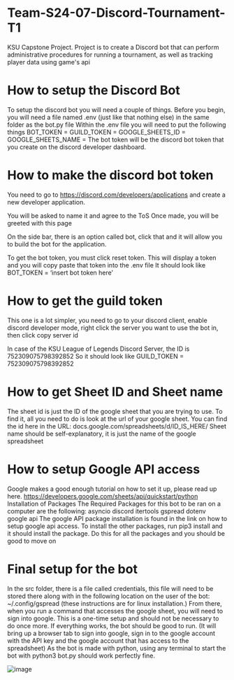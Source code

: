 # Team-S24-07-Discord-Tournament-T1
 KSU Capstone Project. Project is to create a Discord bot that can perform administrative procedures for running a tournament, as well as tracking player data using game's api

# How to setup the Discord Bot

To setup the discord bot you will need a couple of things.
Before you begin, you will need a file named .env (just like that nothing else) in the same folder as the bot.py file
Within the .env file you will need to put the following things
BOT_TOKEN =
GUILD_TOKEN = 
GOOGLE_SHEETS_ID = 
GOOGLE_SHEETS_NAME = 
The bot token will be the discord bot token that you create on the discord developer dashboard. 


# How to make the discord bot token

You need to go to https://discord.com/developers/applications and create a new developer application.
 
You will be asked to name it and agree to the ToS
Once made, you will be greeted with this page
 
On the side bar, there is an option called bot, click that and it will allow you to build the bot for the application.
 
To get the bot token, you must click reset token.
This will display a token and you will copy paste that token into the .env file
It should look like BOT_TOKEN = ‘insert bot token here’

# How to get the guild token

This one is a lot simpler, you need to go to your discord client, enable discord developer mode, right click the server you want to use the bot in, then click copy server id
 
In case of the KSU League of Legends Discord Server, the ID is 752309075798392852
So it should look like GUILD_TOKEN = 752309075798392852

# How to get Sheet ID and Sheet name

The sheet id is just the ID of the google sheet that you are trying to use. To find it, all you need to do is look at the url of your google sheet. You can find the id here in the URL:
docs.google.com/spreadsheets/d/ID_IS_HERE/
Sheet name should be self-explanatory, it is just the name of the google spreadsheet

# How to setup Google API access
Google makes a good enough tutorial on how to set it up, please read up here.
https://developers.google.com/sheets/api/quickstart/python
Installation of Packages
The Required Packages for this bot to be ran on a computer are the following:
asyncio
discord
itertools
gspread
dotenv
google api
The google API package installation is found in the link on how to setup google api access. 
To install the other packages, run pip3 install <package name> and it should install the package. Do this for all the packages and you should be good to move on

# Final setup for the bot

In the src folder, there is a file called credentials, this file will need to be stored there along with in the following location on the user of the bot: ~/.config/gspread (these instructions are for linux installation.) 
From there, when you run a command that accesses the google sheet, you will need to sign into google. This is a one-time setup and should not be necessary to do once more. If everything works, the bot should be good to run. (It will bring up a browser tab to sign into google, sign in to the google account with the API key and the google account that has access to the spreadsheet)
As the bot is made with python, using any terminal to start the bot with python3 bot.py should work perfectly fine.


![image](https://github.com/llamasol/Team-S24-07-Discord-Tournament-T1/assets/156405890/e6f5d887-9355-451d-96dd-f38ec6a5aafd)

